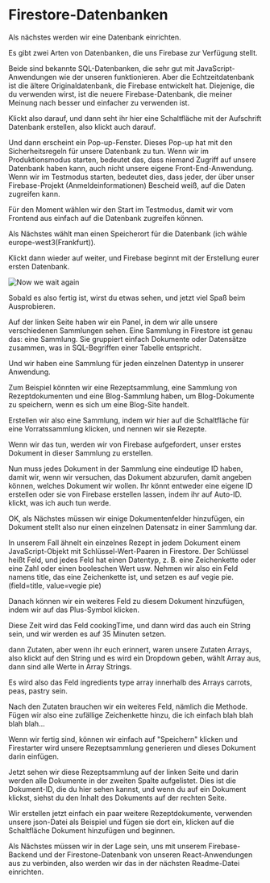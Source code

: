 # Firestore-Datenbanken

Als nächstes werden wir eine Datenbank einrichten.

Es gibt zwei Arten von Datenbanken, die uns Firebase zur Verfügung stellt.

Beide sind bekannte SQL-Datenbanken, die sehr gut mit JavaScript-Anwendungen wie der unseren funktionieren. Aber die Echtzeitdatenbank ist die ältere Originaldatenbank, die Firebase entwickelt hat. Diejenige, die du verwenden wirst, ist die neuere Firebase-Datenbank, die meiner Meinung nach besser und einfacher zu verwenden ist.


Klickt also darauf, und dann seht ihr hier eine Schaltfläche mit der Aufschrift Datenbank erstellen, also klickt auch darauf.

Und dann erscheint ein Pop-up-Fenster. Dieses Pop-up hat mit den Sicherheitsregeln für unsere Datenbank zu tun. Wenn wir im Produktionsmodus starten, bedeutet das, dass niemand Zugriff auf unsere Datenbank haben kann, auch nicht unsere eigene Front-End-Anwendung. Wenn wir im Testmodus starten, bedeutet dies, dass jeder, der über unser Firebase-Projekt (Anmeldeinformationen) Bescheid weiß, auf die Daten zugreifen kann.


Für den Moment wählen wir den Start im Testmodus, damit wir vom Frontend aus einfach auf die Datenbank zugreifen können.

Als Nächstes wählt man einen Speicherort für die Datenbank (ich wähle europe-west3(Frankfurt)).

Klickt dann wieder auf weiter, und Firebase beginnt mit der Erstellung eurer ersten Datenbank.

![Now we wait again](./images/wait.webp)


Sobald es also fertig ist, wirst du etwas sehen, und jetzt viel Spaß beim Ausprobieren.

Auf der linken Seite haben wir ein Panel, in dem wir alle unsere verschiedenen Sammlungen sehen. Eine Sammlung in Firestore ist genau das: eine Sammlung. Sie gruppiert einfach Dokumente oder Datensätze zusammen, was in SQL-Begriffen einer Tabelle entspricht.

Und wir haben eine Sammlung für jeden einzelnen Datentyp in unserer Anwendung.


Zum Beispiel könnten wir eine Rezeptsammlung, eine Sammlung von Rezeptdokumenten und eine Blog-Sammlung haben, um Blog-Dokumente zu speichern, wenn es sich um eine Blog-Site handelt.

Erstellen wir also eine Sammlung, indem wir hier auf die Schaltfläche für eine Vorratssammlung klicken, und nennen wir sie Rezepte.

Wenn wir das tun, werden wir von Firebase aufgefordert, unser erstes Dokument in dieser Sammlung zu erstellen.


Nun muss jedes Dokument in der Sammlung eine eindeutige ID haben, damit wir, wenn wir versuchen, das Dokument abzurufen, damit angeben können, welches Dokument wir wollen. Ihr könnt entweder eine eigene ID erstellen oder sie von Firebase erstellen lassen, indem ihr auf Auto-ID. klickt, was ich auch tun werde.

OK, als Nächstes müssen wir einige Dokumentenfelder hinzufügen, ein Dokument stellt also nur einen einzelnen Datensatz in einer Sammlung dar.


In unserem Fall ähnelt ein einzelnes Rezept in jedem Dokument einem JavaScript-Objekt mit Schlüssel-Wert-Paaren in Firestore. Der Schlüssel heißt Feld, und jedes Feld hat einen Datentyp, z. B. eine Zeichenkette oder eine Zahl oder einen booleschen Wert usw. Nehmen wir also ein Feld namens title, das eine Zeichenkette ist, und setzen es auf vegie pie.(field=title, value=vegie pie)

Danach können wir ein weiteres Feld zu diesem Dokument hinzufügen, indem wir auf das Plus-Symbol klicken.


Diese Zeit wird das Feld cookingTime, und dann wird das auch ein String sein, und wir werden es auf 35 Minuten setzen.

dann Zutaten, aber wenn ihr euch erinnert, waren unsere Zutaten Arrays, also klickt auf den String und es wird ein Dropdown geben, wählt Array aus, dann sind alle Werte in Array Strings.


Es wird also das Feld ingredients type array innerhalb des Arrays carrots, peas, pastry sein.

Nach den Zutaten brauchen wir ein weiteres Feld, nämlich die Methode. Fügen wir also eine zufällige Zeichenkette hinzu, die ich einfach blah blah blah blah...

Wenn wir fertig sind, können wir einfach auf "Speichern" klicken und Firestarter wird unsere Rezeptsammlung generieren und dieses Dokument darin einfügen.


Jetzt sehen wir diese Rezeptsammlung auf der linken Seite und darin werden alle Dokumente in der zweiten Spalte aufgelistet. Dies ist die Dokument-ID, die du hier sehen kannst, und wenn du auf ein Dokument klickst, siehst du den Inhalt des Dokuments auf der rechten Seite.

Wir erstellen jetzt einfach ein paar weitere Rezeptdokumente, verwenden unsere json-Datei als Beispiel und fügen sie dort ein, klicken auf die Schaltfläche Dokument hinzufügen und beginnen.

Als Nächstes müssen wir in der Lage sein, uns mit unserem Firebase-Backend und der Firestone-Datenbank von unseren React-Anwendungen aus zu verbinden, also werden wir das in der nächsten Readme-Datei einrichten.
